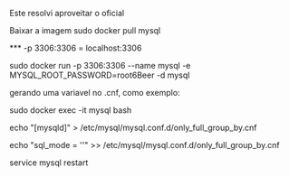 Este resolvi aproveitar o oficial

Baixar a imagem
sudo docker pull mysql

*** -p 3306:3306  = localhost:3306


sudo docker run -p 3306:3306 --name mysql -e MYSQL_ROOT_PASSWORD=root6Beer -d mysql



gerando uma variavel no .cnf, como exemplo:

sudo docker exec -it mysql bash 

echo "[mysqld]" >  /etc/mysql/mysql.conf.d/only_full_group_by.cnf

echo "sql_mode = ''" >>  /etc/mysql/mysql.conf.d/only_full_group_by.cnf

service mysql restart



